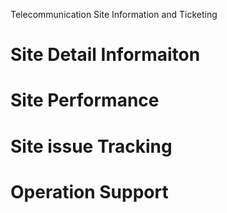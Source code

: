 Telecommunication Site Information and Ticketing
# Site Detail Informaiton
# Site Performance
# Site issue Tracking
# Operation Support
